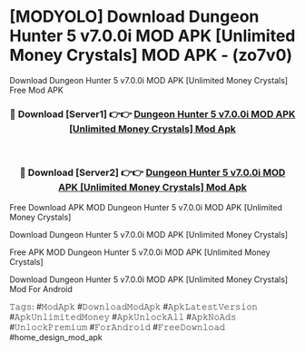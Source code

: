 # [MODYOLO] Download Dungeon Hunter 5 v7.0.0i MOD APK [Unlimited Money Crystals] MOD APK - (zo7v0)
Download Dungeon Hunter 5 v7.0.0i MOD APK [Unlimited Money Crystals] Free Mod APK

<div align="center">
<h3>🔴 Download [Server1] 👉👉 <a href="https://apk-comot.site?title=Dungeon_Hunter_5_v7.0.0i_MOD_APK_[Unlimited_Money_Crystals]">Dungeon Hunter 5 v7.0.0i MOD APK [Unlimited Money Crystals] Mod Apk</a></h3><br>

<h3>🔴 Download [Server2] 👉👉 <a href="https://apk-comot.site?title=Dungeon_Hunter_5_v7.0.0i_MOD_APK_[Unlimited_Money_Crystals]">Dungeon Hunter 5 v7.0.0i MOD APK [Unlimited Money Crystals] Mod Apk</a></h3>
</div>


Free Download APK MOD Dungeon Hunter 5 v7.0.0i MOD APK [Unlimited Money Crystals]

Download Dungeon Hunter 5 v7.0.0i MOD APK [Unlimited Money Crystals] 

Free APK MOD Dungeon Hunter 5 v7.0.0i MOD APK [Unlimited Money Crystals] 

Download Dungeon Hunter 5 v7.0.0i MOD APK [Unlimited Money Crystals] Mod For Android

𝚃𝚊𝚐𝚜: #𝙼𝚘𝚍𝙰𝚙𝚔 #𝙳𝚘𝚠𝚗𝚕𝚘𝚊𝚍𝙼𝚘𝚍𝙰𝚙𝚔 #𝙰𝚙𝚔𝙻𝚊𝚝𝚎𝚜𝚝𝚅𝚎𝚛𝚜𝚒𝚘𝚗 #𝙰𝚙𝚔𝚄𝚗𝚕𝚒𝚖𝚒𝚝𝚎𝚍𝙼𝚘𝚗𝚎𝚢 #𝙰𝚙𝚔𝚄𝚗𝚕𝚘𝚌𝚔𝙰𝚕𝚕 #𝙰𝚙𝚔𝙽𝚘𝙰𝚍𝚜 #𝚄𝚗𝚕𝚘𝚌𝚔𝙿𝚛𝚎𝚖𝚒𝚞𝚖 #𝙵𝚘𝚛𝙰𝚗𝚍𝚛𝚘𝚒𝚍 #𝙵𝚛𝚎𝚎𝙳𝚘𝚠𝚗𝚕𝚘𝚊𝚍 #home_design_mod_apk